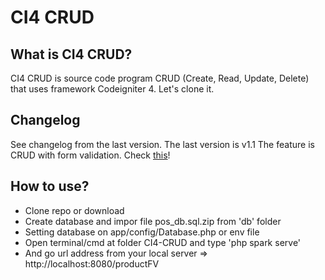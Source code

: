# CI4 CRUD

## What is CI4 CRUD?

CI4 CRUD is source code program CRUD (Create, Read, Update, Delete) that uses framework Codeigniter 4. Let's clone it.

## Changelog

See changelog from the last version.
The last version is v1.1
The feature is CRUD with form validation.
Check [this](https://github.com/ahmedhambal/CI4-CRUD/releases/tag/v1.1)!

## How to use?

- Clone repo or download
- Create database and impor file pos_db.sql.zip from 'db' folder
- Setting database on app/config/Database.php or env file
- Open terminal/cmd at folder CI4-CRUD and type 'php spark serve'
- And go url address from your local server => http://localhost:8080/productFV
